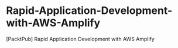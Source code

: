# Rapid-Application-Development-with-AWS-Amplify
[PacktPub] Rapid Application Development with AWS Amplify
